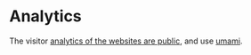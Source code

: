 # Analytics

The visitor [analytics of the websites are public](https://analytics.eu.umami.is/share/hELryMgJgEfCKZL8/joblist), and use [umami](https://umami.is/).


